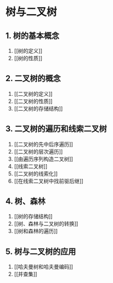 # 树与二叉树

## 1. 树的基本概念

1. [[树的定义]]
2. [[树的性质]]

## 2. 二叉树的概念

1. [[二叉树的定义]]
1. [[二叉树的性质]]
1. [[二叉树的存储结构]]

## 3. 二叉树的遍历和线索二叉树

1. [[二叉树的先中后序遍历]]
2. [[二叉树的层次遍历]]
3. [[由遍历序列构造二叉树]]
4. [[线索二叉树]]
5. [[二叉树的线索化]]
6. [[在线索二叉树中找前驱后继]]

## 4. 树、森林

1. [[树的存储结构]]
2. [[树、森林与二叉树的转换]]
3. [[树和森林的遍历]]

## 5. 树与二叉树的应用

1. [[哈夫曼树和哈夫曼编码]]
2. [[并查集]]
